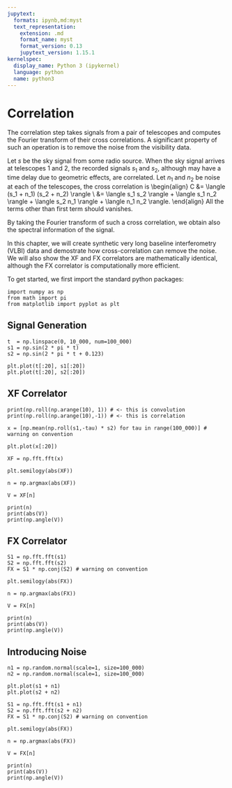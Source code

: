 ```yaml
---
jupytext:
  formats: ipynb,md:myst
  text_representation:
    extension: .md
    format_name: myst
    format_version: 0.13
    jupytext_version: 1.15.1
kernelspec:
  display_name: Python 3 (ipykernel)
  language: python
  name: python3
---
```


# Correlation

The correlation step takes signals from a pair of telescopes and
computes the Fourier transform of their cross correlations.
A significant property of such an operation is to remove the noise
from the visibility data.

Let $s$ be the sky signal from some radio source.
When the sky signal arrives at telescopes 1 and 2, the recorded
signals $s_1$ and $s_2$, although may have a time delay due to
geometric effects, are correlated.
Let $n_1$ and $n_2$ be noise at each of the telescopes, the cross
correlation is
\begin{align}
  C &= \langle (s_1 + n_1) (s_2 + n_2) \rangle \\
    &= \langle s_1 s_2 \rangle
     + \langle s_1 n_2 \rangle
     + \langle s_2 n_1 \rangle
     + \langle n_1 n_2 \rangle.
\end{align}
All the terms other than first term should vanishes.

By taking the Fourier transform of such a cross correlation, we obtain
also the spectral information of the signal.

In this chapter, we will create synthetic very long baseline
interferometry (VLBI) data and demostrate how cross-correlation can
remove the noise.
We will also show the XF and FX correlators are mathematically
identical, although the FX correlator is computationally more
efficient.

To get started, we first import the standard python packages:

```{code-cell} ipython3
import numpy as np
from math import pi
from matplotlib import pyplot as plt
```

## Signal Generation

```{code-cell} ipython3
t  = np.linspace(0, 10_000, num=100_000)
s1 = np.sin(2 * pi * t)
s2 = np.sin(2 * pi * t + 0.123)
```

```{code-cell} ipython3
plt.plot(t[:20], s1[:20])
plt.plot(t[:20], s2[:20])
```

## XF Correlator

```{code-cell} ipython3
print(np.roll(np.arange(10), 1)) # <- this is convolution
print(np.roll(np.arange(10),-1)) # <- this is correlation
```

```{code-cell} ipython3
x = [np.mean(np.roll(s1,-tau) * s2) for tau in range(100_000)] # warning on convention
```

```{code-cell} ipython3
plt.plot(x[:20])
```

```{code-cell} ipython3
XF = np.fft.fft(x)
```

```{code-cell} ipython3
plt.semilogy(abs(XF))
```

```{code-cell} ipython3
n = np.argmax(abs(XF))

V = XF[n]

print(n)
print(abs(V))
print(np.angle(V))
```

## FX Correlator

```{code-cell} ipython3
S1 = np.fft.fft(s1)
S2 = np.fft.fft(s2)
FX = S1 * np.conj(S2) # warning on convention
```

```{code-cell} ipython3
plt.semilogy(abs(FX))
```

```{code-cell} ipython3
n = np.argmax(abs(FX))

V = FX[n]

print(n)
print(abs(V))
print(np.angle(V))
```

## Introducing Noise

```{code-cell} ipython3
n1 = np.random.normal(scale=1, size=100_000)
n2 = np.random.normal(scale=1, size=100_000)
```

```{code-cell} ipython3
plt.plot(s1 + n1)
plt.plot(s2 + n2)
```

```{code-cell} ipython3
S1 = np.fft.fft(s1 + n1)
S2 = np.fft.fft(s2 + n2)
FX = S1 * np.conj(S2) # warning on convention
```

```{code-cell} ipython3
plt.semilogy(abs(FX))
```

```{code-cell} ipython3
n = np.argmax(abs(FX))

V = FX[n]

print(n)
print(abs(V))
print(np.angle(V))
```

